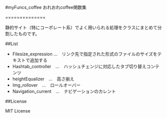 #myFuncs_coffee
おれおれcoffee関数集

==============

静的サイト（特にコーポレート系）でよく用いられる処理をクラスにまとめて分割したものです。

##List

- Filesize_expression …　リンク先で指定された形式のファイルのサイズをテキストで追加する
- Hashtab_controller　…　ハッシュチェンジに対応したタブ切り替えコンテンツ
- heightEqualizer　…　高さ揃え
- Img_rollover　…　ロールオーバー
- Navigation_current　…　ナビゲーションのカレント

##License

MIT License
